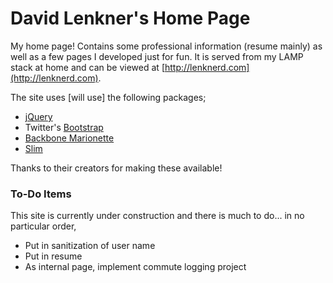 David Lenkner's Home Page
=========================

My home page!  Contains some professional information (resume mainly) as well as a few pages I developed just for fun.  It is served from my LAMP stack at home and can be viewed at [http://lenknerd.com](http://lenknerd.com).

The site uses [will use] the following packages;

* [jQuery](https://jquery.com/)
* Twitter's [Bootstrap](http://getbootstrap.com/)
* [Backbone Marionette](http://marionettejs.com/)
* [Slim](http://www.slimframework.com/)

Thanks to their creators for making these available!

### To-Do Items

This site is currently under construction and there is much to do... in no particular order,

* Put in sanitization of user name
* Put in resume
* As internal page, implement commute logging project
